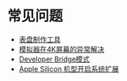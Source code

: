 # 常见问题

- [表盘制作工具](./watchface-maker.md)
- [模拟器在4K屏幕的异常解决](./simulator-4-4k.md)
- [Developer Bridge模式](./developer-bridge-mode.md)
- [Apple Silicon 机型开启系统扩展](./apple-silicon.md)
